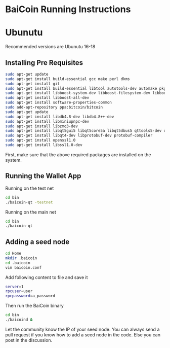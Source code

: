 BaiCoin Running Instructions
===============================

Ubunutu
===================
Recommended versions are Ubunutu 16-18

Installing Pre Requisites
-------------------------
```sh
sudo apt-get update
sudo apt-get install build-essential gcc make perl dkms
sudo apt-get install git
sudo apt-get install build-essential libtool autotools-dev automake pkg-config libssl-dev libevent-dev bsdmainutils
sudo apt-get install libboost-system-dev libboost-filesystem-dev libboost-chrono-dev libboost-program-options-dev libboost-test-dev libboost-thread-dev
sudo apt-get install libboost-all-dev
sudo apt-get install software-properties-common
sudo add-apt-repository ppa:bitcoin/bitcoin
sudo apt-get update
sudo apt-get install libdb4.8-dev libdb4.8++-dev
sudo apt-get install libminiupnpc-dev
sudo apt-get install libzmq3-dev
sudo apt-get install libqt5gui5 libqt5core5a libqt5dbus5 qttools5-dev qttools5-dev-tools libprotobuf-dev protobuf-compiler 
sudo apt-get install libqt4-dev libprotobuf-dev protobuf-compiler
sudo apt-get install openssl1.0
sudo apt-get install libssl1.0-dev
```
First, make sure that the above required packages are installed on the system. 

Running the Wallet App
----------------------

Running on the test net
```sh
cd bin
./baicoin-qt -testnet
```

Running on the main net
```sh
cd bin
./baicoin-qt
```


Adding a seed node
------------------
```sh
cd Home
mkdir .baicoin
cd .baicoin
vim baicoin.conf
```

Add following content to file and save it
```sh
server=1
rpcuser=user
rpcpassword=a_password
```
Then run the BaiCoin binary 

```sh
cd bin
./baicoind &
```
Let the community know the IP of your seed node. You can always send a pull request if you know how to add a seed node in the code. Else you can post in the discussion. 

